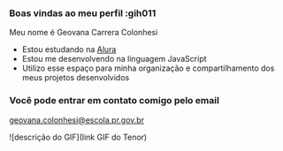 ### Boas vindas ao meu perfil :gih011

Meu nome é Geovana Carrera Colonhesi 

- Estou estudando na [Alura](https://www.alura.com.br)
- Estou me desenvolvendo na linguagem JavaScript
- Utilizo esse espaço para minha organização e compartilhamento dos meus projetos desenvolvidos

### Você pode entrar em contato comigo pelo email

geovana.colonhesi@escola.pr.gov.br


![descrição do GIF](link GIF do Tenor)
